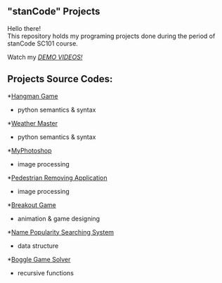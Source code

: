 ## "stanCode" Projects
Hello there!\
This repository holds my programing projects done during the period of stanCode SC101 course.

Watch my *[DEMO VIDEOS!](https://drive.google.com/drive/folders/1Gi3bn9qPW_gR0ISyGzVPLd5Bztdvd7rF?fbclid=IwAR36BW3v_bHn-Idsh-0_ROSWLwrXOzoervZId25OOzH2LX4b6FCGDfULdDg)*

## Projects Source Codes:
*[Hangman Game](https://github.com/Cherry-RB/sc-projects/blob/main/stanCode_Projects/hangmen_game/hangman.py)
  * python semantics & syntax

*[Weather Master](https://github.com/Cherry-RB/sc-projects/blob/main/stanCode_Projects/weather_master/weather_master.py)
  * python semantics & syntax

*[MyPhotoshop](https://github.com/Cherry-RB/sc-projects/blob/main/stanCode_Projects/my_photoshop/best_photoshop_award.py)
  * image processing

*[Pedestrian Removing Application](https://github.com/Cherry-RB/sc-projects/blob/main/stanCode_Projects/my_photoshop/stanCodoshop.py)
  * image processing

*[Breakout Game](https://github.com/Cherry-RB/sc-projects/blob/main/stanCode_Projects/break_out_game/breakout.py)
  * animation & game designing

*[Name Popularity Searching System](https://github.com/Cherry-RB/sc-projects/blob/main/stanCode_Projects/name_searching_system/babygraphics.py)
  * data structure

*[Boggle Game Solver](https://github.com/Cherry-RB/sc-projects/blob/main/stanCode_Projects/boggle_game_solver/boggle.py)
  * recursive functions
